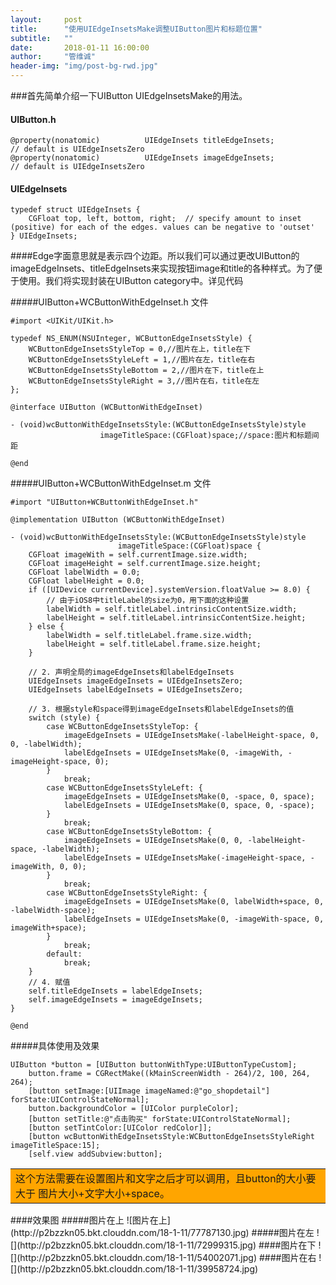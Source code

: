 ```yaml
---
layout:     post
title:      "使用UIEdgeInsetsMake调整UIButton图片和标题位置"
subtitle:   ""
date:       2018-01-11 16:00:00
author:     "管维诚"
header-img: "img/post-bg-rwd.jpg"
---
```


###首先简单介绍一下UIButton UIEdgeInsetsMake的用法。
#### UIButton.h
```objc
@property(nonatomic)          UIEdgeInsets titleEdgeInsets;                // default is UIEdgeInsetsZero
@property(nonatomic)          UIEdgeInsets imageEdgeInsets;                // default is UIEdgeInsetsZero
```
#### UIEdgeInsets
```objc
typedef struct UIEdgeInsets {
    CGFloat top, left, bottom, right;  // specify amount to inset (positive) for each of the edges. values can be negative to 'outset'
} UIEdgeInsets;
```
####Edge字面意思就是表示四个边距。所以我们可以通过更改UIButton的imageEdgeInsets、titleEdgeInsets来实现按钮image和title的各种样式。为了便于使用。我们将实现封装在UIButton category中。详见代码

#####UIButton+WCButtonWithEdgeInset.h 文件

```objc
#import <UIKit/UIKit.h>

typedef NS_ENUM(NSUInteger, WCButtonEdgeInsetsStyle) {
    WCButtonEdgeInsetsStyleTop = 0,//图片在上，title在下
    WCButtonEdgeInsetsStyleLeft = 1,//图片在左，title在右
    WCButtonEdgeInsetsStyleBottom = 2,//图片在下，title在上
    WCButtonEdgeInsetsStyleRight = 3,//图片在右，title在左
};

@interface UIButton (WCButtonWithEdgeInset)

- (void)wcButtonWithEdgeInsetsStyle:(WCButtonEdgeInsetsStyle)style
                    imageTitleSpace:(CGFloat)space;//space:图片和标题间距

@end
```
#####UIButton+WCButtonWithEdgeInset.m 文件
```objc
#import "UIButton+WCButtonWithEdgeInset.h"

@implementation UIButton (WCButtonWithEdgeInset)

- (void)wcButtonWithEdgeInsetsStyle:(WCButtonEdgeInsetsStyle)style
                        imageTitleSpace:(CGFloat)space {
    CGFloat imageWith = self.currentImage.size.width;
    CGFloat imageHeight = self.currentImage.size.height;
    CGFloat labelWidth = 0.0;
    CGFloat labelHeight = 0.0;
    if ([UIDevice currentDevice].systemVersion.floatValue >= 8.0) {
        // 由于iOS8中titleLabel的size为0，用下面的这种设置
        labelWidth = self.titleLabel.intrinsicContentSize.width;
        labelHeight = self.titleLabel.intrinsicContentSize.height;
    } else {
        labelWidth = self.titleLabel.frame.size.width;
        labelHeight = self.titleLabel.frame.size.height;
    }
    
    // 2. 声明全局的imageEdgeInsets和labelEdgeInsets
    UIEdgeInsets imageEdgeInsets = UIEdgeInsetsZero;
    UIEdgeInsets labelEdgeInsets = UIEdgeInsetsZero;
    
    // 3. 根据style和space得到imageEdgeInsets和labelEdgeInsets的值
    switch (style) {
        case WCButtonEdgeInsetsStyleTop: {
            imageEdgeInsets = UIEdgeInsetsMake(-labelHeight-space, 0, 0, -labelWidth);
            labelEdgeInsets = UIEdgeInsetsMake(0, -imageWith, -imageHeight-space, 0);
        }
            break;
        case WCButtonEdgeInsetsStyleLeft: {
            imageEdgeInsets = UIEdgeInsetsMake(0, -space, 0, space);
            labelEdgeInsets = UIEdgeInsetsMake(0, space, 0, -space);
        }
            break;
        case WCButtonEdgeInsetsStyleBottom: {
            imageEdgeInsets = UIEdgeInsetsMake(0, 0, -labelHeight-space, -labelWidth);
            labelEdgeInsets = UIEdgeInsetsMake(-imageHeight-space, -imageWith, 0, 0);
        }
            break;
        case WCButtonEdgeInsetsStyleRight: {
            imageEdgeInsets = UIEdgeInsetsMake(0, labelWidth+space, 0, -labelWidth-space);
            labelEdgeInsets = UIEdgeInsetsMake(0, -imageWith-space, 0, imageWith+space);
        }
            break;
        default:
            break;
    }
    // 4. 赋值
    self.titleEdgeInsets = labelEdgeInsets;
    self.imageEdgeInsets = imageEdgeInsets;
}

@end
```
#####具体使用及效果

```objc
UIButton *button = [UIButton buttonWithType:UIButtonTypeCustom];
    button.frame = CGRectMake((kMainScreenWidth - 264)/2, 100, 264, 264);
    [button setImage:[UIImage imageNamed:@"go_shopdetail"] forState:UIControlStateNormal];
    button.backgroundColor = [UIColor purpleColor];
    [button setTitle:@"点击购买" forState:UIControlStateNormal];
    [button setTintColor:[UIColor redColor]];
    [button wcButtonWithEdgeInsetsStyle:WCButtonEdgeInsetsStyleRight imageTitleSpace:15];
    [self.view addSubview:button];
```
<table><tr><td bgcolor=orange>这个方法需要在设置图片和文字之后才可以调用，且button的大小要大于 图片大小+文字大小+space。</td></tr></table>
####效果图
#####图片在上
![图片在上](http://p2bzzkn05.bkt.clouddn.com/18-1-11/77787130.jpg)
#####图片在左
![](http://p2bzzkn05.bkt.clouddn.com/18-1-11/72999315.jpg)
####图片在下
![](http://p2bzzkn05.bkt.clouddn.com/18-1-11/54002071.jpg)
####图片在右
![](http://p2bzzkn05.bkt.clouddn.com/18-1-11/39958724.jpg)


